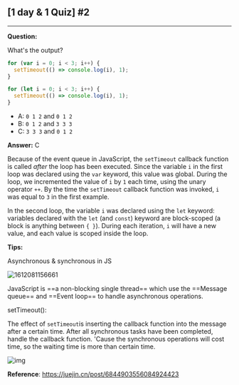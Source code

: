 ## [1 day & 1 Quiz] #2

***

**Question:**

What's the output? 

```js
for (var i = 0; i < 3; i++) {
  setTimeout(() => console.log(i), 1);
}

for (let i = 0; i < 3; i++) {
  setTimeout(() => console.log(i), 1);
}
```

- A: `0 1 2` and `0 1 2`
- B: `0 1 2` and `3 3 3`
- C: `3 3 3` and `0 1 2`

**Answer:** C

Because of the event queue in JavaScript, the `setTimeout` callback function is called *after* the loop has been executed. Since the variable `i` in the first loop was declared using the `var` keyword, this value was global. During the loop, we incremented the value of `i` by `1` each time, using the unary operator `++`. By the time the `setTimeout` callback function was invoked, `i` was equal to `3` in the first example.

In the second loop, the variable `i` was declared using the `let` keyword: variables declared with the `let` (and `const`) keyword are block-scoped (a block is anything between `{ }`). During each iteration, `i` will have a new value, and each value is scoped inside the loop.

**Tips:**

Asynchronous & synchronous in JS

![1612081156661](C:\Users\lizhiyao\AppData\Roaming\Typora\typora-user-images\1612081156661.png)

JavaScript is ==a non-blocking single thread== which use the ==Message queue== and ==Event loop== to handle asynchronous operations.

setTimeout():

The effect of  `setTimeout`is inserting the callback function into the message after a certain time. After all synchronous tasks have been completed, handle the callback function. 'Cause the synchronous operations will cost time, so the waiting time is more than certain time.

 ![img](https://user-gold-cdn.xitu.io/2018/1/26/161314dcb17a84ad?imageView2/0/w/1280/h/960/format/webp/ignore-error/1) 

**Reference**: https://juejin.cn/post/6844903556084924423